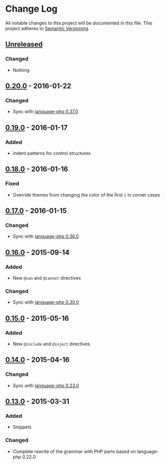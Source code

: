 # Change Log
All notable changes to this project will be documented in this file.
This project adheres to [Semantic Versioning](http://semver.org/).

## [Unreleased]
### Changed
- Nothing

## [0.20.0] - 2016-01-22
### Changed
- Sync with [language-php 0.37.0](https://github.com/atom/language-php/compare/v0.36.0...v0.37.0#diff-0)

## [0.19.0] - 2016-01-17
### Added
- Indent patterns for control structures

## [0.18.0] - 2016-01-16
### Fixed
- Override themes from changing the color of the first `}` in corner cases

## [0.17.0] - 2016-01-15
### Changed
- Sync with [language-php 0.36.0](https://github.com/atom/language-php/compare/v0.30.0...v0.36.0#diff-0)

## [0.16.0] - 2015-09-14
### Added
- New `@can` and `@cannot` directives

### Changed
- Sync with [language-php 0.30.0](https://github.com/atom/language-php/compare/v0.23.0...v0.30.0#diff-4)

## [0.15.0] - 2015-05-16
### Added
- New `@include` and `@inject` directives

## [0.14.0] - 2015-04-16
### Changed
- Sync with [language-php 0.23.0](https://github.com/atom/language-php/compare/v0.22.0...v0.23.0#diff-0)

## [0.13.0] - 2015-03-31
### Added
- Snippets

### Changed
- Complete rewrite of the grammar with PHP parts based on language-php 0.22.0

[Unreleased]: https://github.com/jawee/language-blade/compare/v0.20.0..HEAD
[0.20.0]: https://github.com/jawee/language-blade/compare/v0.19.0...v0.20.0
[0.19.0]: https://github.com/jawee/language-blade/compare/v0.18.0...v0.19.0
[0.18.0]: https://github.com/jawee/language-blade/compare/v0.17.0...v0.18.0
[0.17.0]: https://github.com/jawee/language-blade/compare/v0.16.0...v0.17.0
[0.16.0]: https://github.com/jawee/language-blade/compare/v0.15.0...v0.16.0
[0.15.0]: https://github.com/jawee/language-blade/compare/v0.14.0...v0.15.0
[0.14.0]: https://github.com/jawee/language-blade/compare/v0.13.0...v0.14.0
[0.13.0]: https://github.com/jawee/language-blade/compare/v0.12.0...v0.13.0
